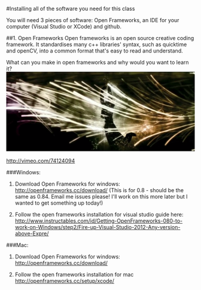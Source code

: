 #Installing all of the software you need for this class 

You will need 3 pieces of software:
Open Frameworks, an IDE for your computer (Visual Studio or XCode) and github.  


##1. Open Frameworks 
Open frameworks is an open source creative coding framework. It standardises many c++ libraries' syntax, such as quicktime and openCV, into a common format that's easy to read and understand.

What can you make in open frameworks and why would you want to learn it? 
![](/images/ofInspiration.png?raw=true)

<http://vimeo.com/74124094>
 
###Windows: 
1. Download Open Frameworks for windows:
<http://openframeworks.cc/download/>
(This is for 0.8 - should be the same as 0.84. Email me issues please! I'll work on this more later but I wanted to get something up today!)

2. Follow the open frameworks installation for visual studio guide here: 
http://www.instructables.com/id/Getting-OpenFrameworks-080-to-work-on-Windows/step2/Fire-up-Visual-Studio-2012-Any-version-above-Expre/


###Mac: 
1. Download Open Frameworks for windows: 
<http://openframeworks.cc/download/>

2. Follow the open frameworks installation for mac 
<http://openframeworks.cc/setup/xcode/>



